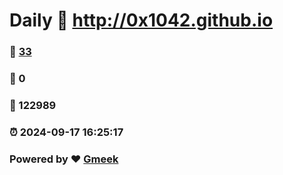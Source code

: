 # Daily :link: http://0x1042.github.io 
### :page_facing_up: [33](http://0x1042.github.io/tag.html) 
### :speech_balloon: 0 
### :hibiscus: 122989 
### :alarm_clock: 2024-09-17 16:25:17 
### Powered by :heart: [Gmeek](https://github.com/Meekdai/Gmeek)
